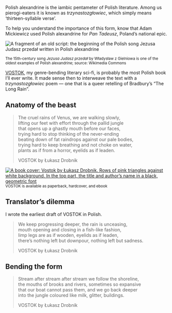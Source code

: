Polish alexandrine is the iambic pentameter of Polish literature. Among us pierogi-eaters it is known as *trzynastozgłowiec*, which simply means ‘thirteen-syllable verse’.

To help you understand the importance of this form, know that Adam Mickiewicz used Polish alexandrine for *Pan Tadeusz*, Poland’s national epic.

![A fragment of an old script: the beginning of the Polish song Jezusa Judasz przedał written in Polish alexandrine](https://drobnik.co/images/polish-alexandrine.jpg)

<sup>The 15th-century song *Jezusa Judasz przedał* by Władysław z Gielniowa is one of the oldest examples of Polish alexandrine; source: Wikimedia Commons</sup>

[VOSTOK](https://www.vraeydamedia.ca/shop/x55ht1b0h70i3bwv9qismih2f6b5nk), my genre-bending literary sci-fi, is probably the most Polish book I’ll ever write. It made sense then to interweave the text with a *trzynastozgłowiec* poem — one that is a queer retelling of Bradbury’s “The Long Rain”.

## Anatomy of the beast



> The cruel rains of Venus, we are walking slowly,  
> lifting our feet with effort through the pallid jungle  
> that opens up a ghastly mouth before our faces,  
> trying hard to stop thinking of the never-ending  
> beating down of fat raindrops against our pale bodies,  
> trying hard to keep breathing and not choke on water,  
> plants as if from a horror, eyelids as if leaden.
>
> VOSTOK by Łukasz Drobnik

[<img src="https://drobnik.co/images/vostok-cover.jpg" alt="A book cover: Vostok by Łukasz Drobnik. Rows of pink triangles against white background. In the top part, the title and author’s name in a black, geometric font">](https://www.vraeydamedia.ca/shop/x55ht1b0h70i3bwv9qismih2f6b5nk)
<sup>VOSTOK is available as paperback, hardcover, and ebook</sup>

## Translator’s dilemma

I wrote the earliest draft of VOSTOK in Polish.

> We keep progressing deeper, the rain is unceasing,  
> mouth opening and closing in a fish-like fashion,  
> limp legs are as if wooden, eyelids as if leaden,  
> there’s nothing left but downpour, nothing left but sadness.
>
> VOSTOK by Łukasz Drobnik

## Bending the form

> Stream after stream after stream we follow the shoreline,  
> the mouths of brooks and rivers, sometimes so expansive  
> that our boat cannot pass them, and we go back deeper  
> into the jungle coloured like milk, glitter, buildings.
>
> VOSTOK by Łukasz Drobnik